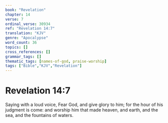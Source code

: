```yaml
---
book: "Revelation"
chapter: 14
verse: 7
ordinal_verse: 30934
ref: "Revelation 14:7"
translation: "KJV"
genre: "Apocalypse"
word_count: 36
topics: []
cross_references: []
grammar_tags: []
thematic_tags: [names-of-god, praise-worship]
tags: ["Bible","KJV","Revelation"]
---
```


# Revelation 14:7

Saying with a loud voice, Fear God, and give glory to him; for the hour of his judgment is come: and worship him that made heaven, and earth, and the sea, and the fountains of waters.
